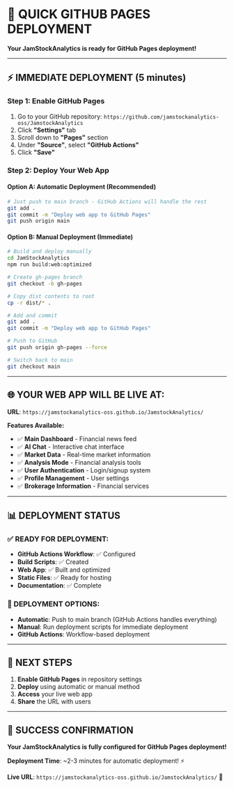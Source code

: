 # 🚀 QUICK GITHUB PAGES DEPLOYMENT

**Your JamStockAnalytics is ready for GitHub Pages deployment!**

---

## ⚡ **IMMEDIATE DEPLOYMENT (5 minutes)**

### **Step 1: Enable GitHub Pages**
1. Go to your GitHub repository: `https://github.com/jamstockanalytics-oss/JamstockAnalytics`
2. Click **"Settings"** tab
3. Scroll down to **"Pages"** section
4. Under **"Source"**, select **"GitHub Actions"**
5. Click **"Save"**

### **Step 2: Deploy Your Web App**

#### **Option A: Automatic Deployment (Recommended)**
```bash
# Just push to main branch - GitHub Actions will handle the rest
git add .
git commit -m "Deploy web app to GitHub Pages"
git push origin main
```

#### **Option B: Manual Deployment (Immediate)**
```bash
# Build and deploy manually
cd JamStockAnalytics
npm run build:web:optimized

# Create gh-pages branch
git checkout -b gh-pages

# Copy dist contents to root
cp -r dist/* .

# Add and commit
git add .
git commit -m "Deploy web app to GitHub Pages"

# Push to GitHub
git push origin gh-pages --force

# Switch back to main
git checkout main
```

---

## 🌐 **YOUR WEB APP WILL BE LIVE AT:**

**URL**: `https://jamstockanalytics-oss.github.io/JamstockAnalytics/`

**Features Available:**
- ✅ **Main Dashboard** - Financial news feed
- ✅ **AI Chat** - Interactive chat interface  
- ✅ **Market Data** - Real-time market information
- ✅ **Analysis Mode** - Financial analysis tools
- ✅ **User Authentication** - Login/signup system
- ✅ **Profile Management** - User settings
- ✅ **Brokerage Information** - Financial services

---

## 📊 **DEPLOYMENT STATUS**

### **✅ READY FOR DEPLOYMENT:**
- **GitHub Actions Workflow**: ✅ Configured
- **Build Scripts**: ✅ Created
- **Web App**: ✅ Built and optimized
- **Static Files**: ✅ Ready for hosting
- **Documentation**: ✅ Complete

### **🚀 DEPLOYMENT OPTIONS:**
- **Automatic**: Push to main branch (GitHub Actions handles everything)
- **Manual**: Run deployment scripts for immediate deployment
- **GitHub Actions**: Workflow-based deployment

---

## 🎯 **NEXT STEPS**

1. **Enable GitHub Pages** in repository settings
2. **Deploy** using automatic or manual method
3. **Access** your live web app
4. **Share** the URL with users

---

## 🎉 **SUCCESS CONFIRMATION**

**Your JamStockAnalytics is fully configured for GitHub Pages deployment!**

**Deployment Time**: ~2-3 minutes for automatic deployment! ⚡

**Live URL**: `https://jamstockanalytics-oss.github.io/JamstockAnalytics/` 🚀
